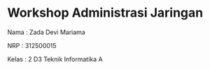 # Workshop Administrasi Jaringan

Nama : Zada Devi Mariama 

NRP : 312500015

Kelas : 2 D3 Teknik Informatika A
